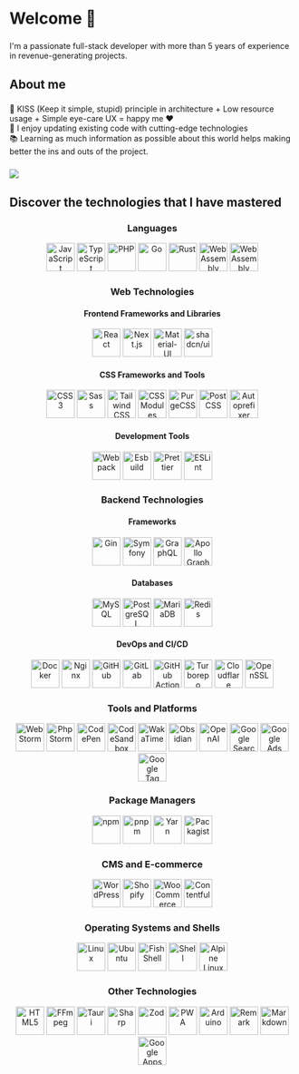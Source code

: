 <h1 align="left">Welcome 👋</h1>

###

<p align="left">I'm a passionate full-stack developer with more than 5 years of experience in revenue-generating projects.</p>

###

<h2 align="left">About me</h2>

###

<p align="left">🎯 KISS (Keep it simple, stupid) principle in architecture + Low resource usage + Simple eye-care UX = happy me ❤️<br>🎲 I enjoy updating existing code with cutting-edge technologies<br>📚  Learning as much information as possible about this world helps making better the ins and outs of the project.</p>

###

<picture>
  <source
    srcset="https://github-readme-stats.vercel.app/api?username=l-you&show_icons=true&hide=stars&show=reviews,discussions_started,discussions_answered,prs_merged,prs_merged_percentage&include_all_commits=true&theme=dark"
    media="(prefers-color-scheme: dark)"
  />
  <source
    srcset="https://github-readme-stats.vercel.app/api?username=l-you&show_icons=true&hide=stars&show=reviews,discussions_started,discussions_answered,prs_merged,prs_merged_percentage&include_all_commits=true"
    media="(prefers-color-scheme: light), (prefers-color-scheme: no-preference)"
  />
  <img src="https://github-readme-stats.vercel.app/api?username=l-you&show_icons=true&hide=stars&show=reviews,discussions_started,discussions_answered,prs_merged,prs_merged_percentage&include_all_commits=true" />
</picture>


###

<h2 align="left">Discover the technologies that I have mastered</h2>

###

<div align="center">
  <div>
      <h3>Languages</h3>
      <div>
        <img height="50" width="50" src="https://cdn.simpleicons.org/javascript/white/dark" alt="JavaScript" />
        <img height="50" width="50" src="https://cdn.simpleicons.org/typescript/white/dark" alt="TypeScript" />
        <img height="50" width="50" src="https://cdn.simpleicons.org/php/white/dark" alt="PHP" />
        <img height="50" width="50" src="https://cdn.simpleicons.org/go/white/dark" alt="Go" />
        <img height="50" width="50" src="https://cdn.simpleicons.org/rust/white/dark" alt="Rust" />
        <img height="50" width="50" src="https://cdn.simpleicons.org/webassembly/white/dark" alt="WebAssembly" />
        <img height="50" width="50" src="https://cdn.simpleicons.org/gnubash/white/dark" alt="WebAssembly" />
      </div>
    </div>
  <div>
    <h3>Web Technologies</h3>
    <div>
      <h4>Frontend Frameworks and Libraries</h4>
      <div>
        <img height="50" width="50" src="https://cdn.simpleicons.org/react/white/dark" alt="React" />
        <img height="50" width="50" src="https://cdn.simpleicons.org/nextdotjs/white/dark" alt="Next.js" />
        <img height="50" width="50" src="https://cdn.simpleicons.org/mui/white/dark" alt="Material-UI" />
        <img height="50" width="50" src="https://cdn.simpleicons.org/shadcnui/white/dark" alt="shadcn/ui" />
      </div>
    </div>
    <div>
    <div>
      <h4>CSS Frameworks and Tools</h4>
      <div>
            <img height="50" width="50" src="https://cdn.simpleicons.org/css3/white/dark" alt="CSS3" />
          <img height="50" width="50" src="https://cdn.simpleicons.org/sass/white/dark" alt="Sass" />
          <img height="50" width="50" src="https://cdn.simpleicons.org/tailwindcss/white/dark" alt="Tailwind CSS" />
          <img height="50" width="50" src="https://cdn.simpleicons.org/cssmodules/white/dark" alt="CSS Modules" />
          <img height="50" width="50" src="https://cdn.simpleicons.org/purgecss/white/dark" alt="PurgeCSS" />
          <img height="50" width="50" src="https://cdn.simpleicons.org/postcss/white/dark" alt="PostCSS" />
          <img height="50" width="50" src="https://cdn.simpleicons.org/autoprefixer/white/dark" alt="Autoprefixer" />
      </div>
    </div>
    <div>
    <div>
      <h4>Development Tools</h4>
      <div>
          <img height="50" width="50" src="https://cdn.simpleicons.org/webpack/white/dark" alt="Webpack" />
          <img height="50" width="50" src="https://cdn.simpleicons.org/esbuild/white/dark" alt="Esbuild" />
          <img height="50" width="50" src="https://cdn.simpleicons.org/prettier/white/dark" alt="Prettier" />
          <img height="50" width="50" src="https://cdn.simpleicons.org/eslint/white/dark" alt="ESLint" />
        </div>
    </div>
  </div>

<div>
  <h3>Backend Technologies</h3>
  <div>
    <h4>Frameworks</h4>
    <div>
        <img height="50" width="50" src="https://cdn.simpleicons.org/gin/white/dark" alt="Gin" />
        <img height="50" width="50" src="https://cdn.simpleicons.org/symfony/white/dark" alt="Symfony" />
        <img height="50" width="50" src="https://cdn.simpleicons.org/graphql/white/dark" alt="GraphQL" />
        <img height="50" width="50" src="https://cdn.simpleicons.org/apollographql/white/dark" alt="Apollo GraphQL" />
    </div>
  <div>
  <div>
      <h4>Databases</h3>
      <div>
          <img height="50" width="50" src="https://cdn.simpleicons.org/mysql/white/dark" alt="MySQL" />
          <img height="50" width="50" src="https://cdn.simpleicons.org/postgresql/white/dark" alt="PostgreSQL" />
          <img height="50" width="50" src="https://cdn.simpleicons.org/mariadb/white/dark" alt="MariaDB" />
          <img height="50" width="50" src="https://cdn.simpleicons.org/redis/white/dark" alt="Redis" />
        </div>
  <div>
  <div>
    <h4>DevOps and CI/CD</h3>
    <div>
        <img height="50" width="50" src="https://cdn.simpleicons.org/docker/white/dark" alt="Docker" />
<img height="50" width="50" src="https://cdn.simpleicons.org/nginx/white/dark" alt="Nginx" />
<img height="50" width="50" src="https://cdn.simpleicons.org/github/white/dark" alt="GitHub" />
<img height="50" width="50" src="https://cdn.simpleicons.org/gitlab/white/dark" alt="GitLab" />
<img height="50" width="50" src="https://cdn.simpleicons.org/githubactions/white/dark" alt="GitHub Actions" />
<img height="50" width="50" src="https://cdn.simpleicons.org/turborepo/white/dark" alt="Turborepo" />
<img height="50" width="50" src="https://cdn.simpleicons.org/cloudflare/white/dark" alt="Cloudflare" />
<img height="50" width="50" src="https://cdn.simpleicons.org/openssl/white/dark" alt="OpenSSL" />
    </div>
  <div>
<div>
  <h3>Tools and Platforms</h3>
  <div>
      <img height="50" width="50" src="https://cdn.simpleicons.org/webstorm/white/dark" alt="WebStorm" />
    <img height="50" width="50" src="https://cdn.simpleicons.org/phpstorm/white/dark" alt="PhpStorm" />
    <img height="50" width="50" src="https://cdn.simpleicons.org/codepen/white/dark" alt="CodePen" />
    <img height="50" width="50" src="https://cdn.simpleicons.org/codesandbox/white/dark" alt="CodeSandbox" />
    <img height="50" width="50" src="https://cdn.simpleicons.org/wakatime/white/dark" alt="WakaTime" />
    <img height="50" width="50" src="https://cdn.simpleicons.org/obsidian/white/dark" alt="Obsidian" />
    <img height="50" width="50" src="https://cdn.simpleicons.org/openai/white/dark" alt="OpenAI" />
    <img height="50" width="50" src="https://cdn.simpleicons.org/googlesearchconsole/white/dark" alt="Google Search Console" />
    <img height="50" width="50" src="https://cdn.simpleicons.org/googleads/white/dark" alt="Google Ads" />
    <img height="50" width="50" src="https://cdn.simpleicons.org/googletagmanager/white/dark" alt="Google Tag Manager" />
  </div>
</div>

<div>
  <h3>Package Managers</h3> 
<div>
  <img height="50" width="50" src="https://cdn.simpleicons.org/npm/white/dark" alt="npm" />
<img height="50" width="50" src="https://cdn.simpleicons.org/pnpm/white/dark" alt="pnpm" />
<img height="50" width="50" src="https://cdn.simpleicons.org/yarn/white/dark" alt="Yarn" />
  <img height="50" width="50" src="https://cdn.simpleicons.org/packagist/white/dark" alt="Packagist" />
</div>
</div>

<div>
  <h3>CMS and E-commerce</h3>
<div>
  <img height="50" width="50" src="https://cdn.simpleicons.org/wordpress/white/dark" alt="WordPress" />
<img height="50" width="50" src="https://cdn.simpleicons.org/shopify/white/dark" alt="Shopify" />
<img height="50" width="50" src="https://cdn.simpleicons.org/woocommerce/white/dark" alt="WooCommerce" />
<img height="50" width="50" src="https://cdn.simpleicons.org/contentful/white/dark" alt="Contentful" />
</div>
</div>

  <div>
    <h3>Operating Systems and Shells</h3>
    <div>
      <img height="50" width="50" src="https://cdn.simpleicons.org/linux/white/dark" alt="Linux" />
      <img height="50" width="50" src="https://cdn.simpleicons.org/ubuntu/white/dark" alt="Ubuntu" />
      <img height="50" width="50" src="https://cdn.simpleicons.org/fishshell/white/dark" alt="Fish Shell" />
      <img height="50" width="50" src="https://cdn.simpleicons.org/shell/white/dark" alt="Shell" />
      <img height="50" width="50" src="https://cdn.simpleicons.org/alpinelinux/white/dark" alt="Alpine Linux" />
    </div>
  </div>

  <div>
    <h3>Other Technologies</h3>
    <div>
      <img height="50" width="50" src="https://cdn.simpleicons.org/html5/white/dark" alt="HTML5" />
      <img height="50" width="50" src="https://cdn.simpleicons.org/ffmpeg/white/dark" alt="FFmpeg" />
      <img height="50" width="50" src="https://cdn.simpleicons.org/tauri/white/dark" alt="Tauri" />
      <img height="50" width="50" src="https://cdn.simpleicons.org/sharp/white/dark" alt="Sharp" />
      <img height="50" width="50" src="https://cdn.simpleicons.org/zod/white/dark" alt="Zod" />
      <img height="50" width="50" src="https://cdn.simpleicons.org/pwa/white/dark" alt="PWA" />
      <img height="50" width="50" src="https://cdn.simpleicons.org/arduino/white/dark" alt="Arduino" />
      <img height="50" width="50" src="https://cdn.simpleicons.org/remark/white/dark" alt="Remark" />
      <img height="50" width="50" src="https://cdn.simpleicons.org/markdown/white/dark" alt="Markdown" />
      <img height="50" width="50" src="https://cdn.simpleicons.org/googleappsscript/white/dark" alt="Google Apps Script" />
    </div>
  </div>
</div>


